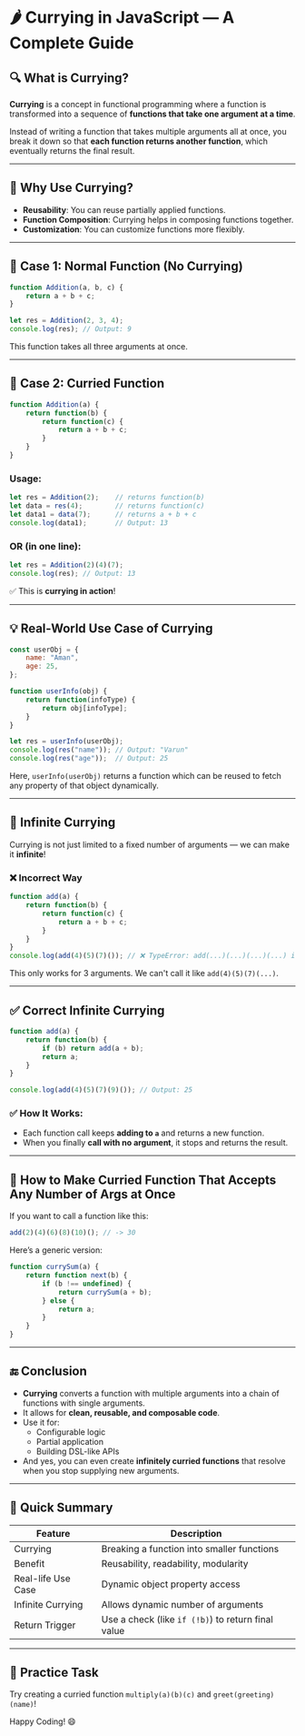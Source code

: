 # 🌶️ Currying in JavaScript — A Complete Guide

## 🔍 What is Currying?

**Currying** is a concept in functional programming where a function is transformed into a sequence of **functions that take one argument at a time**.

Instead of writing a function that takes multiple arguments all at once, you break it down so that **each function returns another function**, which eventually returns the final result.

---

## 🧠 Why Use Currying?

- **Reusability**: You can reuse partially applied functions.
- **Function Composition**: Currying helps in composing functions together.
- **Customization**: You can customize functions more flexibly.

---

## 📌 Case 1: Normal Function (No Currying)

```js
function Addition(a, b, c) {
    return a + b + c;
}

let res = Addition(2, 3, 4);
console.log(res); // Output: 9
```

This function takes all three arguments at once.

---

## 📌 Case 2: Curried Function

```js
function Addition(a) {
    return function(b) {
        return function(c) {
            return a + b + c;
        }
    }
}
```

### Usage:

```js
let res = Addition(2);    // returns function(b)
let data = res(4);        // returns function(c)
let data1 = data(7);      // returns a + b + c
console.log(data1);       // Output: 13
```

### OR (in one line):

```js
let res = Addition(2)(4)(7);
console.log(res); // Output: 13
```

✅ This is **currying in action**!

---

## 💡 Real-World Use Case of Currying

```js
const userObj = {
    name: "Aman",
    age: 25,
};

function userInfo(obj) {
    return function(infoType) {
        return obj[infoType];
    }
}

let res = userInfo(userObj);
console.log(res("name")); // Output: "Varun"
console.log(res("age"));  // Output: 25
```

Here, `userInfo(userObj)` returns a function which can be reused to fetch any property of that object dynamically.

---

## 🔁 Infinite Currying

Currying is not just limited to a fixed number of arguments — we can make it **infinite**!

### ❌ Incorrect Way

```js
function add(a) {
    return function(b) {
        return function(c) {
            return a + b + c;
        }
    }
}
console.log(add(4)(5)(7)()); // ❌ TypeError: add(...)(...)(...)(...) is not a function
```

This only works for 3 arguments. We can't call it like `add(4)(5)(7)(...)`.

---

## ✅ Correct Infinite Currying

```js
function add(a) {
    return function(b) {
        if (b) return add(a + b);
        return a;
    }
}

console.log(add(4)(5)(7)(9)()); // Output: 25
```

### ✅ How It Works:

- Each function call keeps **adding to `a`** and returns a new function.
- When you finally **call with no argument**, it stops and returns the result.

---

## 🧪 How to Make Curried Function That Accepts Any Number of Args at Once

If you want to call a function like this:

```js
add(2)(4)(6)(8)(10)(); // -> 30
```

Here’s a generic version:

```js
function currySum(a) {
    return function next(b) {
        if (b !== undefined) {
            return currySum(a + b);
        } else {
            return a;
        }
    }
}
```

---

## 🔚 Conclusion

- **Currying** converts a function with multiple arguments into a chain of functions with single arguments.
- It allows for **clean, reusable, and composable code**.
- Use it for:
  - Configurable logic
  - Partial application
  - Building DSL-like APIs
- And yes, you can even create **infinitely curried functions** that resolve when you stop supplying new arguments.

---

## 📝 Quick Summary

| Feature             | Description |
|---------------------|-------------|
| Currying            | Breaking a function into smaller functions |
| Benefit             | Reusability, readability, modularity |
| Real-life Use Case  | Dynamic object property access |
| Infinite Currying   | Allows dynamic number of arguments |
| Return Trigger      | Use a check (like `if (!b)`) to return final value |

---

## 🚀 Practice Task

Try creating a curried function `multiply(a)(b)(c)` and `greet(greeting)(name)`!

Happy Coding! 😄